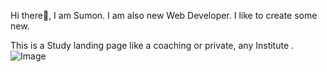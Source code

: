 Hi there🥰, I am Sumon. I am also new Web Developer. I like to create some new.

This is a Study landing page like a coaching or private, any Institute .
![Image](https://github.com/user-attachments/assets/b521dbe9-c010-480c-9c64-f632ea9fcd3d)

